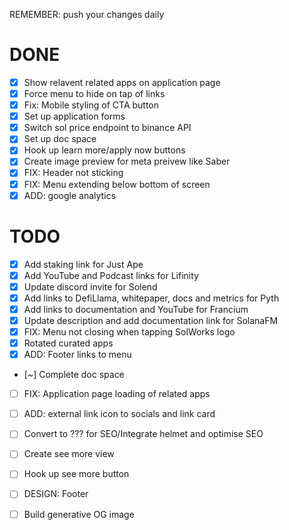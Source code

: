 REMEMBER: push your changes daily

# DONE
- [x] Show relavent related apps on application page
- [x] Force menu to hide on tap of links
- [x] Fix: Mobile styling of CTA button
- [x] Set up application forms
- [x] Switch sol price endpoint to binance API
- [x] Set up doc space 
- [x] Hook up learn more/apply now buttons
- [x] Create image preview for meta preivew like Saber
- [x] FIX: Header not sticking
- [x] FIX: Menu extending below bottom of screen
- [x] ADD: google analytics

# TODO
- [x] Add staking link for Just Ape
- [x] Add YouTube and Podcast links for Lifinity 
- [x] Update discord invite for Solend
- [x] Add links to DefiLlama, whitepaper, docs and metrics for Pyth
- [x] Add links to documentation and YouTube for Francium
- [x] Update description and add documentation link for SolanaFM
- [x] FIX: Menu not closing when tapping SolWorks logo
- [x] Rotated curated apps
- [x] ADD: Footer links to menu

- [~] Complete doc space
- [ ] FIX: Application page loading of related apps
- [ ] ADD: external link icon to socials and link card

- [ ] Convert to ??? for SEO/Integrate helmet and optimise SEO
- [ ] Create see more view
- [ ] Hook up see more button
- [ ] DESIGN: Footer
- [ ] Build generative OG image